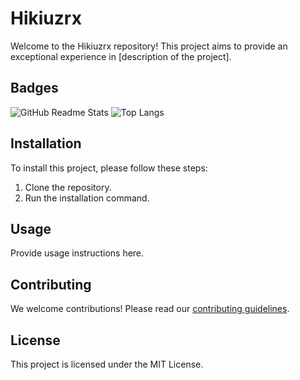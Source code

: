 # Hikiuzrx

Welcome to the Hikiuzrx repository! This project aims to provide an exceptional experience in [description of the project].

## Badges
![GitHub Readme Stats](https://github-readme-stats.vercel.app/api?username=hikiuzrx&show_icons=true&theme=radical)
![Top Langs](https://github-readme-stats.vercel.app/api/top-langs/?username=hikiuzrx&layout=compact&theme=radical)

## Installation
To install this project, please follow these steps:
1. Clone the repository.
2. Run the installation command.

## Usage
Provide usage instructions here.

## Contributing
We welcome contributions! Please read our [contributing guidelines](CONTRIBUTING.md).

## License
This project is licensed under the MIT License.